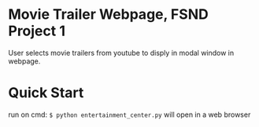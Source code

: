 
# Movie Trailer Webpage, FSND Project 1
User selects movie trailers from youtube to disply in modal window in webpage.

# Quick Start
run on cmd:
```$ python entertainment_center.py```
will open in a web browser